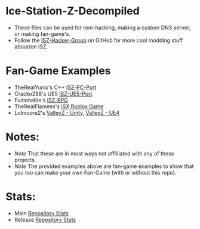 # Ice-Station-Z-Decompiled
- These files can be used for rom-hacking, making a custom DNS server, or making fan-game's.
- Follow the [ISZ-Hacker-Group](https://github.com/ISZ-Hacker-Group) on GitHub for more cool modding stuff about/on ISZ.

# Fan-Game Examples
- TheRealYunix's C++ [ISZ-PC-Port](https://www.youtube.com/watch?v=O_xZLjPBnnc)
- Cracko298's UE5 [ISZ-UE5-Port](https://www.youtube.com/watch?v=xKA2XUGsMQ8&t=35s)
- Fuzionable's [ISZ-RPG](https://www.youtube.com/watch?v=U5i1bqLCZOQ)
- TheRealFlameex's [ISX Roblox Game](https://www.roblox.com/games/6511324256/Ice-Station-X-BETA)
- Lolmoore2's [ValleyZ - Unity](https://mega.nz/file/DE0Sjb6a#BYY-rEYNs6w-De_bw93GeiQ_wlGs5CEW9fykFRGlA_M), [ValleyZ - UE4](https://mega.nz/file/OYshQIyS#yLAllRY1pP6qjn6scS1nIJkvNKp7N74TvJ0vmNTFcfQ)


# Notes:

- *Note* That these are in most ways not affliliated with any of these projects. 
- *Note* The provided examples above are fan-game examples to show that you too can make your own Fan-Game (with or without this repo).

# Stats:
- Main [Repository Stats](https://api.github.com/repos/Cracko298/Ice-Station-Z-Decompiled)
- Release [Repository Stats](https://api.github.com/repos/Cracko298/Ice-Station-Z-Decompiled/releases)
